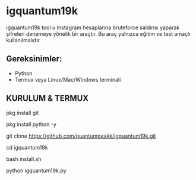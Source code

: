 # igquantum19k

igquantum19k tool u Instagram hesaplarına bruteforce saldırısı yaparak şifreleri denemeye yönelik bir araçtır. Bu araç yalnızca eğitim ve test amaçlı kullanılmalıdır.

## Gereksinimler:
- Python
- Termux veya Linux/Mac/Windows terminali

## KURULUM & TERMUX

pkg install git

pkg install python -y

git clone https://github.com/quantumpeakk/igquantum19k.git

cd igquantum19k

bash install.sh

python igquantum19k.py
